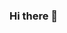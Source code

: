 ### Hi there 👋

<!--
**gamzeburcin/gamzeburcin** is a ✨ _special_ ✨ repository because its `README.md` (this file) appears on your GitHub profile.

Here are some ideas to get you started:

- 🔭 I’m currently working on JHipster
- 🌱 I’m currently learning JUnit Test
- 📫 How to reach me: gamzeburcinaydin@gmail.com

Contact me!
Linked in: https://www.linkedin.com/in/gamze-burçin-aydın-746878146/


